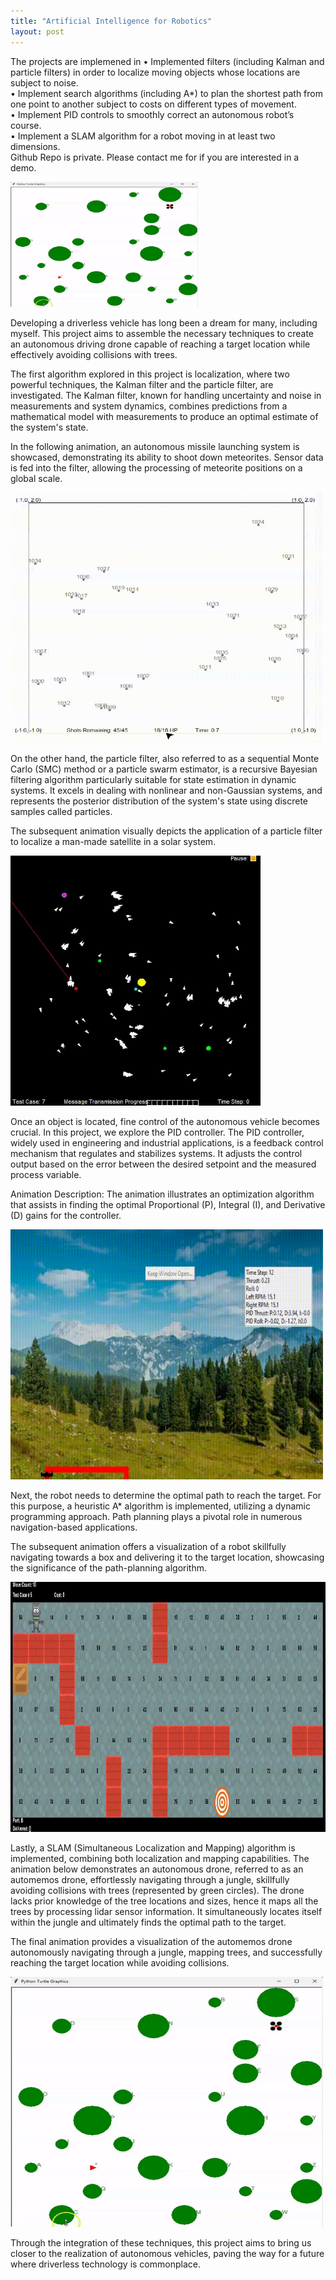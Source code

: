```yaml
---
title: "Artificial Intelligence for Robotics"
layout: post
---
```

The projects are implemened in 
• Implemented filters (including Kalman and particle filters) in order to localize moving objects
whose locations are subject to noise.
<br>
• Implement search algorithms (including A*) to plan the shortest path from one point to another
subject to costs on different types of movement.
<br>
• Implement PID controls to smoothly correct an autonomous robot’s course.
<br>
• Implement a SLAM algorithm for a robot moving in at least two dimensions.
<br>
Github Repo is private. Please contact me for if you are interested in a demo.

<img src="/assets/project_photos/ai_for_robotics/slam.gif" alt="Image" width="300" height="200">

Developing a driverless vehicle has long been a dream for many, including myself. This project aims to assemble the necessary techniques to create an autonomous driving drone capable of reaching a target location while effectively avoiding collisions with trees.

The first algorithm explored in this project is localization, where two powerful techniques, the Kalman filter and the particle filter, are investigated. The Kalman filter, known for handling uncertainty and noise in measurements and system dynamics, combines predictions from a mathematical model with measurements to produce an optimal estimate of the system's state.

In the following animation, an autonomous missile launching system is showcased, demonstrating its ability to shoot down meteorites. Sensor data is fed into the filter, allowing the processing of meteorite positions on a global scale.

<img src="/assets/project_photos/ai_for_robotics/meteorite_shooting.gif" alt="Image" width="500" height="400">

On the other hand, the particle filter, also referred to as a sequential Monte Carlo (SMC) method or a particle swarm estimator, is a recursive Bayesian filtering algorithm particularly suitable for state estimation in dynamic systems. It excels in dealing with nonlinear and non-Gaussian systems, and represents the posterior distribution of the system's state using discrete samples called particles.

The subsequent animation visually depicts the application of a particle filter to localize a man-made satellite in a solar system.

<img src="/assets/project_photos/ai_for_robotics/particle_filter.gif" alt="Image" width="400" height="400">

Once an object is located, fine control of the autonomous vehicle becomes crucial. In this project, we explore the PID controller. The PID controller, widely used in engineering and industrial applications, is a feedback control mechanism that regulates and stabilizes systems. It adjusts the control output based on the error between the desired setpoint and the measured process variable.

Animation Description: The animation illustrates an optimization algorithm that assists in finding the optimal Proportional (P), Integral (I), and Derivative (D) gains for the controller.

<img src="/assets/project_photos/ai_for_robotics/pid_control.gif" alt="Image" width="500" height="400">

Next, the robot needs to determine the optimal path to reach the target. For this purpose, a heuristic A* algorithm is implemented, utilizing a dynamic programming approach. Path planning plays a pivotal role in numerous navigation-based applications.

The subsequent animation offers a visualization of a robot skillfully navigating towards a box and delivering it to the target location, showcasing the significance of the path-planning algorithm.

<img src="/assets/project_photos/ai_for_robotics/search.gif" alt="Image" width="600" height="400">

Lastly, a SLAM (Simultaneous Localization and Mapping) algorithm is implemented, combining both localization and mapping capabilities. The animation below demonstrates an autonomous drone, referred to as an automemos drone, effortlessly navigating through a jungle, skillfully avoiding collisions with trees (represented by green circles). The drone lacks prior knowledge of the tree locations and sizes, hence it maps all the trees by processing lidar sensor information. It simultaneously locates itself within the jungle and ultimately finds the optimal path to the target.

The final animation provides a visualization of the automemos drone autonomously navigating through a jungle, mapping trees, and successfully reaching the target location while avoiding collisions.

<img src="/assets/project_photos/ai_for_robotics/slam.gif" alt="Image" width="500" height="400">

Through the integration of these techniques, this project aims to bring us closer to the realization of autonomous vehicles, paving the way for a future where driverless technology is commonplace.
